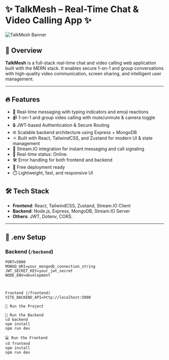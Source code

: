 # ✨ TalkMesh – Real-Time Chat & Video Calling App ✨

![TalkMesh Banner](path/to/your/banner-image.png)

## 🚀 Overview

**TalkMesh** is a full-stack real-time chat and video calling web application built with the MERN stack. It enables secure 1-on-1 and group conversations with high-quality video communication, screen sharing, and intelligent user management.

---

## 🔥 Features

- 💬 Real-time messaging with typing indicators and emoji reactions
- 📹 1-on-1 and group video calling with mute/unmute & camera toggle
- 🔒 JWT-based Authentication & Secure Routing
- 🌐 Scalable backend architecture using Express + MongoDB
- ⚛️ Built with React, TailwindCSS, and Zustand for modern UI & state management
- 📡 Stream.IO integration for instant messaging and call signaling
- 🧠 Real-time status: Online.
- 🛠️ Error handling for both frontend and backend
- 🚀 Free deployment ready
- ⏱️ Lightweight, fast, and responsive UI

## 🛠️ Tech Stack

- **Frontend**: React, TailwindCSS, Zustand, Stream.IO Client
- **Backend**: Node.js, Express, MongoDB, Stream.IO Server
- **Others**: JWT, Dotenv, CORS.

---

## 📁 .env Setup

### Backend (`/backend`)

```env
PORT=5000
MONGO_URI=your_mongodb_connection_string
JWT_SECRET_KEY=your_jwt_secret
NODE_ENV=development



Frontend (/frontend)
VITE_BACKEND_API=http://localhost:5000

🧩 Run the Project

🔧 Run the Backend
cd backend
npm install
npm run dev

💻 Run the Frontend
cd frontend
npm install
npm run dev

